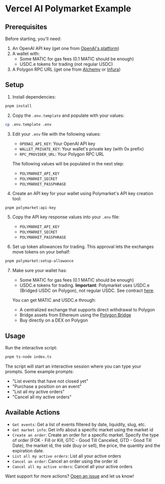 # Vercel AI Polymarket Example

## Prerequisites

Before starting, you'll need:
1. An OpenAI API key (get one from [OpenAI's platform](https://platform.openai.com))
2. A wallet with:
   - Some MATIC for gas fees (0.1 MATIC should be enough)
   - USDC.e tokens for trading (not regular USDC)
3. A Polygon RPC URL (get one from [Alchemy](https://www.alchemy.com) or [Infura](https://www.infura.io))

## Setup

1. Install dependencies:
```bash
pnpm install
```

2. Copy the `.env.template` and populate with your values:
```bash
cp .env.template .env
```

3. Edit your `.env` file with the following values:
   - `OPENAI_API_KEY`: Your OpenAI API key
   - `WALLET_PRIVATE_KEY`: Your wallet's private key (with 0x prefix)
   - `RPC_PROVIDER_URL`: Your Polygon RPC URL

   The following values will be populated in the next step:
   - `POLYMARKET_API_KEY`
   - `POLYMARKET_SECRET`
   - `POLYMARKET_PASSPHRASE`

4. Create an API key for your wallet using Polymarket's API key creation tool:
```bash
pnpm polymarket:api-key
```

5. Copy the API key response values into your `.env` file:
   - `POLYMARKET_API_KEY`
   - `POLYMARKET_SECRET`
   - `POLYMARKET_PASSPHRASE`

6. Set up token allowances for trading. This approval lets the exchanges move tokens on your behalf:
```bash
pnpm polymarket:setup-allowance
```

7. Make sure your wallet has:
   - Some MATIC for gas fees (0.1 MATIC should be enough)
   - USDC.e tokens for trading. **Important**: Polymarket uses USDC.e (Bridged USDC on Polygon), not regular USDC. See contract [here](https://polygonscan.com/address/0x2791Bca1f2de4661ED88A30C99A7a9449Aa84174).

   You can get MATIC and USDC.e through:
   - A centralized exchange that supports direct withdrawal to Polygon
   - Bridge assets from Ethereum using the [Polygon Bridge](https://wallet.polygon.technology/bridge)
   - Buy directly on a DEX on Polygon

## Usage

Run the interactive script:
```bash
pnpm ts-node index.ts
```

The script will start an interactive session where you can type your prompts. Some example prompts:
* "List events that have not closed yet"
* "Purchase a position on an event"
* "List all my active orders"
* "Cancel all my active orders"

## Available Actions

- `Get events`: Get a list of events filtered by date, liquidity, slug, etc.
- `Get market info`: Get info about a specific market using the market id
- `Create an order`: Create an order for a specific market. Specify the type of order (FOK - Fill or Kill, GTC - Good Till Canceled, GTD - Good Till Date), the market id, the side (buy or sell), the price, the quantity and the expiration date.
- `List all my active orders`: List all your active orders
- `Cancel an order`: Cancel an order using the order id
- `Cancel all my active orders`: Cancel all your active orders

Want support for more actions? [Open an issue](https://github.com/goat-sdk/goat-sdk/issues) and let us know!
